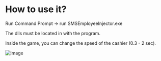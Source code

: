 # How to use it?

Run Command Prompt -> run SMSEmployeeInjector.exe

The dlls must be located in with the program.

Inside the game, you can change the speed of the cashier (0.3 - 2 sec).

![image](https://github.com/slavadynasty/SupermarketSimulatorHack/assets/46648943/6cd67c95-6ee8-4c22-8175-0fc60f872f6d)
